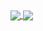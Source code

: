 <a href="https://github-readme-stats.vercel.app/api/top-langs/?username=akirataguchi115">
  <img align="center" src="https://github-readme-stats.vercel.app/api/top-langs/?username=akirataguchi115" />
</a>
<a href="https://github-readme-stats.vercel.app/api/wakatime?username=akirataguchi115">
  <img align="center" src="https://github-readme-stats.vercel.app/api/wakatime?username=akirataguchi115" />
</a>

